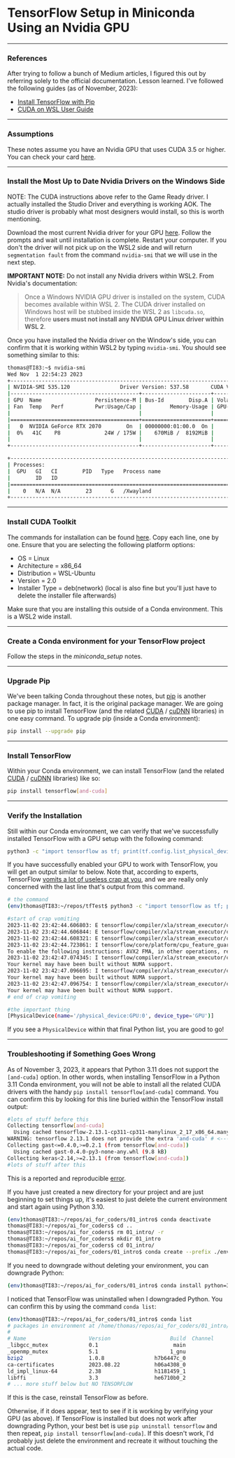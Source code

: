 # TensorFlow Setup in Miniconda Using an Nvidia GPU

---

### References

After trying to follow a bunch of Medium articles, I figured this out by referring solely to the official documentation. Lesson learned. I've followed the following guides (as of November, 2023):

* [Install TensorFlow with Pip](https://www.tensorflow.org/install/pip)
* [CUDA on WSL User Guide](https://docs.nvidia.com/cuda/wsl-user-guide/index.html)

---

### Assumptions

These notes assume you have an Nvidia GPU that uses CUDA 3.5 or higher. You can check your card [here](https://developer.nvidia.com/cuda-gpus).

---

### Install the Most Up to Date Nvidia Drivers on the Windows Side

NOTE: The CUDA instructions above refer to the Game Ready driver. I actually installed the Studio Driver and everything is working AOK. The studio driver is probably what most designers would install, so this is worth mentioning.

Download the most current Nvidia driver for your GPU [here](https://www.nvidia.com/download/index.aspx). Follow the prompts and wait until installation is complete. Restart your computer. If you don't the driver will not pick up on the WSL2 side and will return `segmentation fault` from the command `nvidia-smi` that we will use in the next step.

**IMPORTANT NOTE:** Do not install any Nvidia drivers within WSL2. From Nvidia's documentation:

> Once a Windows NVIDIA GPU driver is installed on the system, CUDA becomes available within WSL 2. The CUDA driver installed on Windows host will be stubbed inside the WSL 2 as `libcuda.so`, therefore **users must not install any NVIDIA GPU Linux driver within WSL 2**.

Once you have installed the Nvidia driver on the Window's side, you can confirm that it is working within WSL2 by typing `nvidia-smi`. You should see something similar to this:

```bash
thomas@TI83:~$ nvidia-smi
Wed Nov  1 22:54:23 2023
+---------------------------------------------------------------------------------------+
| NVIDIA-SMI 535.120                Driver Version: 537.58       CUDA Version: 12.2     |
|-----------------------------------------+----------------------+----------------------+
| GPU  Name                 Persistence-M | Bus-Id        Disp.A | Volatile Uncorr. ECC |
| Fan  Temp   Perf          Pwr:Usage/Cap |         Memory-Usage | GPU-Util  Compute M. |
|                                         |                      |               MIG M. |
|=========================================+======================+======================|
|   0  NVIDIA GeForce RTX 2070        On  | 00000000:01:00.0  On |                  N/A |
|  0%   41C    P8              24W / 175W |    670MiB /  8192MiB |      4%      Default |
|                                         |                      |                  N/A |
+-----------------------------------------+----------------------+----------------------+

+---------------------------------------------------------------------------------------+
| Processes:                                                                            |
|  GPU   GI   CI        PID   Type   Process name                            GPU Memory |
|        ID   ID                                                             Usage      |
|=======================================================================================|
|    0   N/A  N/A        23      G   /Xwayland                                 N/A      |
+---------------------------------------------------------------------------------------+
```

---

### Install CUDA Toolkit

The commands for installation can be found [here](https://developer.nvidia.com/cuda-downloads). Copy each line, one by one. Ensure that you are selecting the following platform options:

* OS = Linux
*  Architecture = x86_64
* Distribution = WSL-Ubuntu
* Version = 2.0
* Installer Type = deb(network) (local is also fine but you'll just have to delete the installer file afterwards)

Make sure that you are installing this outside of a Conda environment. This is a WSL2 wide install.

---

### Create a Conda environment for your TensorFlow project

Follow the steps in the *miniconda_setup* notes.

---

### Upgrade Pip

We've been talking Conda throughout these notes, but [pip](https://en.wikipedia.org/wiki/Pip_(package_manager)) is another package manager. In fact, it is the original package manager. We are going to use pip to install TensorFlow (and the related [CUDA](https://en.wikipedia.org/wiki/CUDA) / [cuDNN](https://developer.nvidia.com/cudnn) libraries) in one easy command. To upgrade pip (inside a Conda environment):

```bash
pip install --upgrade pip
```

---

### Install TensorFlow

Within your Conda environment, we can install TensorFlow (and the related [CUDA](https://en.wikipedia.org/wiki/CUDA) / [cuDNN](https://developer.nvidia.com/cudnn) libraries) like so:

```bash
pip install tensorflow[and-cuda]
```

---

### Verify the Installation

Still within our Conda environment, we can verify that we've successfully installed TensorFlow with a GPU setup with the following command:

```bash
python3 -c "import tensorflow as tf; print(tf.config.list_physical_devices('GPU'))"
```

If you have successfully enabled your GPU to work with TensorFlow, you will get an output similar to below. Note that, according to experts, TensorFlow [vomits a lot of useless crap at you](https://youtu.be/0S81koZpwPA?feature=shared), and we are really only concerned with the last line that's output from this command.

```bash
# the command
(env)thomas@TI83:~/repos/tfTest$ python3 -c "import tensorflow as tf; print(tf.config.list_physical_devices('GPU'))"

#start of crap vomiting
2023-11-02 23:42:44.606803: E tensorflow/compiler/xla/stream_executor/cuda/cuda_dnn.cc:9342] Unable to register cuDNN factory: Attempting to register factory for plugin cuDNN when one has already been registered
2023-11-02 23:42:44.606844: E tensorflow/compiler/xla/stream_executor/cuda/cuda_fft.cc:609] Unable to register cuFFT factory: Attempting to register factory for plugin cuFFT when one has already been registered
2023-11-02 23:42:44.608321: E tensorflow/compiler/xla/stream_executor/cuda/cuda_blas.cc:1518] Unable to register cuBLAS factory: Attempting to register factory for plugin cuBLAS when one has already been registered
2023-11-02 23:42:44.723861: I tensorflow/core/platform/cpu_feature_guard.cc:182] This TensorFlow binary is optimized to use available CPU instructions in performance-critical operations.
To enable the following instructions: AVX2 FMA, in other operations, rebuild TensorFlow with the appropriate compiler flags.
2023-11-02 23:42:47.074345: I tensorflow/compiler/xla/stream_executor/cuda/cuda_gpu_executor.cc:880] could not open file to read NUMA node: /sys/bus/pci/devices/0000:01:00.0/numa_node
Your kernel may have been built without NUMA support.
2023-11-02 23:42:47.096695: I tensorflow/compiler/xla/stream_executor/cuda/cuda_gpu_executor.cc:880] could not open file to read NUMA node: /sys/bus/pci/devices/0000:01:00.0/numa_node
Your kernel may have been built without NUMA support.
2023-11-02 23:42:47.096754: I tensorflow/compiler/xla/stream_executor/cuda/cuda_gpu_executor.cc:880] could not open file to read NUMA node: /sys/bus/pci/devices/0000:01:00.0/numa_node
Your kernel may have been built without NUMA support.
# end of crap vomiting

#the important thing
[PhysicalDevice(name='/physical_device:GPU:0', device_type='GPU')]
```

If you see a `PhysicalDevice` within that final Python list, you are good to go!

---

### Troubleshooting if Something Goes Wrong

As of November 3, 2023, it appears that Python 3.11 does not support the `[and-cuda]` option. In other words, when installing TensorFlow in a Python 3.11 Conda environment, you will not be able to install all the related CUDA drivers with the handy `pip install tensorflow[and-cuda]` command. You can confirm this by looking for this line buried within the TensorFlow install output:

```bash
#lots of stuff before this
Collecting tensorflow[and-cuda]
  Using cached tensorflow-2.13.1-cp311-cp311-manylinux_2_17_x86_64.manylinux2014_x86_64.whl.metadata (3.4 kB)
WARNING: tensorflow 2.13.1 does not provide the extra 'and-cuda' # <--- THIS IS THE LINE YOU ARE LOOKING FOR
Collecting gast<=0.4.0,>=0.2.1 (from tensorflow[and-cuda])
  Using cached gast-0.4.0-py3-none-any.whl (9.8 kB)
Collecting keras<2.14,>=2.13.1 (from tensorflow[and-cuda])
#lots of stuff after this
```

This is a reported and reproducible [error](https://github.com/tensorflow/tensorflow/issues/61993).

If you have just created a new directory for your project and are just beginning to set things up, it's easiest to just delete the current environment and start again using Python 3.10.

```bash
(env)thomas@TI83:~/repos/ai_for_coders/01_intro$ conda deactivate
thomas@TI83:~/repos/ai_for_coders$ cd ..
thomas@TI83:~/repos/ai_for_coders$ rm 01_intro/ -r
thomas@TI83:~/repos/ai_for_coders$ mkdir 01_intro
thomas@TI83:~/repos/ai_for_coders$ cd 01_intro/
thomas@TI83:~/repos/ai_for_coders/01_intro$ conda create --prefix ./env python=3.10
```

If you need to downgrade without deleting your environment, you can downgrade Python:

```bash
(env)thomas@TI83:~/repos/ai_for_coders/01_intro$ conda install python=3.9.0
```

I noticed that TensorFlow was uninstalled when I downgraded Python. You can confirm this by using the command `conda list`:

```bash
(env)thomas@TI83:~/repos/ai_for_coders/01_intro$ conda list
# packages in environment at /home/thomas/repos/ai_for_coders/01_intro/env:
#
# Name                    Version                   Build  Channel
_libgcc_mutex             0.1                        main
_openmp_mutex             5.1                       1_gnu
bzip2                     1.0.8                h7b6447c_0
ca-certificates           2023.08.22           h06a4308_0
ld_impl_linux-64          2.38                 h1181459_1
libffi                    3.3                  he6710b0_2
# ... more stuff below but NO TENSORFLOW

```

If this is the case, reinstall TensorFlow as before. 

Otherwise, if it does appear, test to see if it is working by verifying your GPU (as above). If TensorFlow is installed but does not work after downgrading Python, your best bet is use `pip uninstall tensorflow` and then repeat, `pip install tensorflow[and-cuda]`. If this doesn't work, I'd probably just delete the environment and recreate it without touching the actual code.
